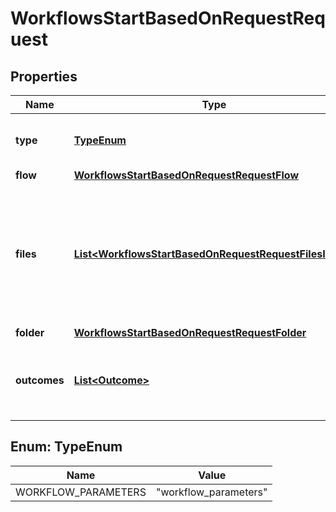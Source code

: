 

# WorkflowsStartBasedOnRequestRequest


## Properties

| Name | Type | Description | Notes |
|------------ | ------------- | ------------- | -------------|
|**type** | [**TypeEnum**](#TypeEnum) | The type of the parameters object |  [optional] |
|**flow** | [**WorkflowsStartBasedOnRequestRequestFlow**](WorkflowsStartBasedOnRequestRequestFlow.md) |  |  |
|**files** | [**List&lt;WorkflowsStartBasedOnRequestRequestFilesInner&gt;**](WorkflowsStartBasedOnRequestRequestFilesInner.md) | The array of files for which the workflow should start. All files must be in the workflow&#39;s configured folder. |  |
|**folder** | [**WorkflowsStartBasedOnRequestRequestFolder**](WorkflowsStartBasedOnRequestRequestFolder.md) |  |  |
|**outcomes** | [**List&lt;Outcome&gt;**](Outcome.md) | A configurable outcome the workflow should complete. |  [optional] |



## Enum: TypeEnum

| Name | Value |
|---- | -----|
| WORKFLOW_PARAMETERS | &quot;workflow_parameters&quot; |



